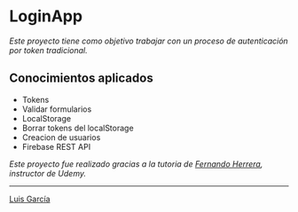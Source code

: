 # LoginApp

_Este proyecto tiene como objetivo trabajar con un proceso de autenticación por token tradicional._

## Conocimientos aplicados

* Tokens
* Validar formularios
* LocalStorage
* Borrar tokens del localStorage
* Creacion de usuarios
* Firebase REST API

_Este proyecto fue realizado gracias a la tutoria de [Fernando Herrera](https://github.com/Klerith), instructor de Udemy._

---
[Luis García](https://github.com/alejandrolgarcia/login-app)




